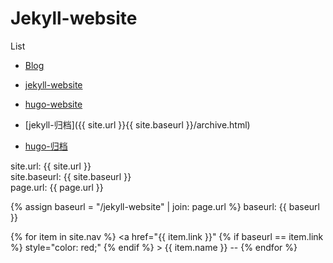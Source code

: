 # Jekyll-website
List
- [Blog](https://jaspervincent.github.io)
- [jekyll-website](https://jaspervincent.github.io/jekyll-webiste)
- [hugo-website](https://jaspervincent.github.io/hugo-website)

- [jekyll-归档]({{ site.url }}{{ site.baseurl }}/archive.html)
- [hugo-归档](https://jaspervincent.github.io/hugo-website/tags/)

<nav>
  site.url: {{ site.url }}<br>
  site.baseurl: {{ site.baseurl }}<br>
  page.url: {{ page.url }} <br>
  
  {% assign baseurl = "/jekyll-website" | join: page.url %}
  baseurl: {{ baseurl }}<br>
  
  {% for item in site.nav %}
    <a href="{{ item.link }}" 
      {% if  baseurl == item.link %} style="color: red;" {% endif %}
    >
      {{ item.name }} -- 
    </a>
  {% endfor %}
</nav>
